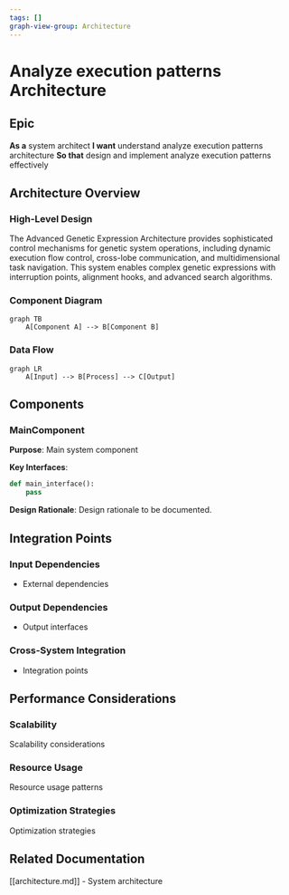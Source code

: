 ```yaml
---
tags: []
graph-view-group: Architecture
---
```


# Analyze execution patterns Architecture

## Epic
**As a** system architect
**I want** understand analyze execution patterns architecture
**So that** design and implement analyze execution patterns effectively

## Architecture Overview

### High-Level Design
The Advanced Genetic Expression Architecture provides sophisticated control mechanisms for genetic system operations, including dynamic execution flow control, cross-lobe communication, and multidimensional task navigation. This system enables complex genetic expressions with interruption points, alignment hooks, and advanced search algorithms.

### Component Diagram
```mermaid
graph TB
    A[Component A] --> B[Component B]
```

### Data Flow
```mermaid
graph LR
    A[Input] --> B[Process] --> C[Output]
```

## Components

### MainComponent
**Purpose**: Main system component

**Key Interfaces**:
```python
def main_interface():
    pass
```

**Design Rationale**: Design rationale to be documented.

## Integration Points

### Input Dependencies
- External dependencies

### Output Dependencies  
- Output interfaces

### Cross-System Integration
- Integration points

## Performance Considerations

### Scalability
Scalability considerations

### Resource Usage
Resource usage patterns

### Optimization Strategies
Optimization strategies

## Related Documentation
[[architecture.md]] - System architecture
